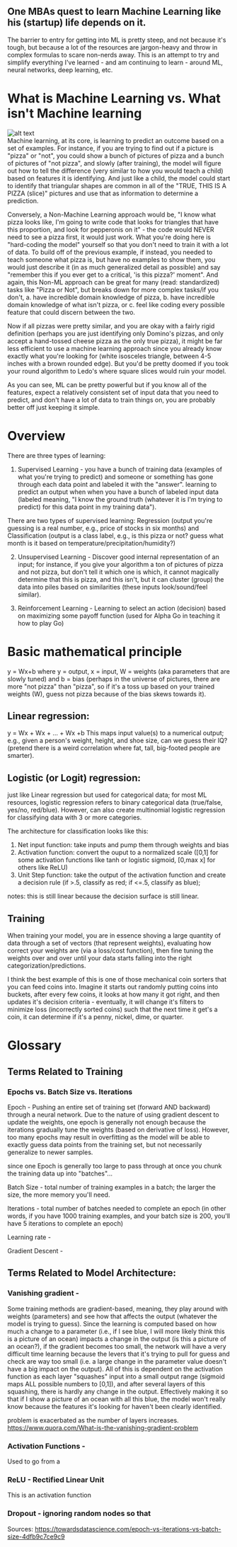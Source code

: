 ## One MBAs quest to learn Machine Learning like his (startup) life depends on it.
The barrier to entry for getting into ML is pretty steep, and not because it's tough, but because a lot of the resources are jargon-heavy and throw in complex formulas to scare non-nerds away. This is an attempt to try and simplify everything I've learned - and am continuing to learn - around ML, neural networks, deep learning, etc.

# What is Machine Learning vs. What isn't Machine learning
![alt text](https://imgs.xkcd.com/comics/machine_learning.png)  
Machine learning, at its core, is learning to predict an outcome based on a set of examples. For instance, if you are trying to find out if a picture is "pizza" or "not", you could show a bunch of pictures of pizza and a bunch of pictures of "not pizza", and slowly (after training), the model will figure out how to tell the difference (very similar to how you would teach a child) based on features it is identifying. And just like a child, the model could start to identify that triangular shapes are common in all of the "TRUE, THIS IS A PIZZA (slice)" pictures and use that as information to determine a prediction.

Conversely, a Non-Machine Learning approach would be, "I know what pizza looks like, I'm going to write code that looks for triangles that have this proportion, and look for pepperonis on it" - the code would NEVER need to see a pizza first, it would just work. What you're doing here is "hard-coding the model" yourself so that you don't need to train it with a lot of data. To build off of the previous example, if instead, you needed to teach someone what pizza is, but have no examples to show them, you would just describe it (in as much generalized detail as possible) and say "remember this if you ever get to a critical, 'is this pizza?' moment". And again, this Non-ML approach can be great for many (read: standardized) tasks like "Pizza or Not", but breaks down for more complex tasks/if you don't, a. have incredible domain knowledge of pizza, b. have incredible domain knowledge of what isn't pizza, or c. feel like coding every possible feature that could discern between the two.

Now if all pizzas were pretty similar, and you are okay with a fairly rigid definition (perhaps you are just identifying only Domino's pizzas, and only accept a hand-tossed cheese pizza as the only true pizza), it might be far less efficient to use a machine learning approach since you already know exactly what you're looking for (white isosceles triangle, between 4-5 inches with a brown rounded edge). But you'd be pretty doomed if you took your round algorithm to Ledo's where square slices would ruin your model.

As you can see, ML can be pretty powerful but if you know all of the features, expect a relatively consistent set of input data that you need to predict, and don't have a lot of data to train things on, you are probably better off just keeping it simple.

# Overview
There are three types of learning:
1. Supervised Learning - you have a bunch of training data (examples of what you're trying to predict) and someone or something has gone through each data point and labeled it with the "answer".
  learning to predict an output when when you have a bunch of labeled input data (labeled meaning, "I know the ground truth (whatever it is I'm trying to predict) for this data point in my training data").  

  There are two types of supervised learning: Regression (output you're guessing is a real number, e.g., price of stocks in six months) and Classification (output is a class label, e.g., is this pizza or not? guess what month is it based on temperature/precipitation/humidity?)

2. Unsupervised Learning - Discover good internal representation of an input; for instance, if you give your algorithm a ton of pictures of pizza and not pizza, but don't tell it which one is which, it cannot magically determine that this is pizza, and this isn't, but it can cluster (group) the data into piles based on similarities (these inputs look/sound/feel similar).  

3. Reinforcement Learning - Learning to select an action (decision) based on maximizing some payoff function (used for Alpha Go in teaching it how to play Go)


# Basic mathematical principle
y = Wx+b
where y = output, x = input, W = weights (aka parameters that are slowly tuned) and b = bias (perhaps in the universe of pictures, there are more "not pizza" than "pizza", so if it's a toss up based on your trained weights (W), guess not pizza because of the bias skews towards it).

## Linear regression:
y = Wx + Wx + ... + Wx +b
This maps input value(s) to a numerical output; e.g., given a person's weight, height, and shoe size, can we guess their IQ?
(pretend there is a weird correlation where fat, tall, big-footed people are smarter).

## Logistic (or Logit) regression:
just like Linear regression but used for categorical data;
for most ML resources, logistic regression refers to binary categorical data (true/false, yes/no, red/blue). However, can also create
multinomial logistic regression for classifying data with 3 or more categories.

The architecture for classification looks like this:
1. Net input function: take inputs and pump them through weights and bias
2. Activation function: convert the ouput to a normalized scale ([0,1] for some activation functions like tanh or logistic sigmoid, [0,max x] for others like ReLU)
3. Unit Step function: take the output of the activation function and create a decision rule (if >.5, classify as red; if <=.5, classify as blue);

notes: this is still linear because the decision surface is still linear.

## Training
When training your model, you are in essence shoving a large quantity of data through a set of vectors (that represent weights), evaluating how correct your weights are (via a loss/cost function), then fine tuning the weights over and over until your data starts falling into the right categorization/predictions.

I think the best example of this is one of those mechanical coin sorters that you can feed coins into. Imagine it starts out randomly putting coins into buckets, after every few coins, it looks at how many it got right, and then updates it's decision criteria - eventually, it will change it's filters to minimize loss (incorrectly sorted coins) such that the next time it get's a coin, it can determine if it's a penny, nickel, dime, or quarter.


# Glossary

## Terms Related to Training

### Epochs vs. Batch Size vs. Iterations
Epoch - Pushing an entire set of training set (forward AND backward) through a neural network. Due to the nature of using gradient descent to update the weights, one epoch is generally not enough because the iterations gradually tune the weights (based on derivative of loss). However, too many epochs may result in overfitting as the model will be able to exactly guess data points from the training set, but not necessarily generalize to newer samples.

since one Epoch is generally too large to pass through at once you chunk the training data up into "batches"...  

Batch Size - total number of training examples in a batch; the larger the size, the more memory you'll need.

Iterations - total number of batches needed to complete an epoch (in other words, if you have 1000 training examples, and your batch size is 200, you'll have 5 iterations to complete an epoch)

Learning rate -

Gradient Descent -

## Terms Related to Model Architecture:

### Vanishing gradient -
Some training methods are gradient-based, meaning, they play around with weights (parameters) and see how that affects the output (whatever the model is trying to guess). Since the learning is computed based on how much a change to a parameter (i.e., if I see blue, I will more likely think this is a picture of an ocean) impacts a change in the output (is this a picture of an ocean?), if the gradient becomes too small, the network will have a very difficult time learning because the levers that it's trying to pull for guess and check are way too small (i.e. a large change in the parameter value doesn't have a big impact on the output). All of this is dependent on the activation function as each layer "squashes" input into a small output range (sigmoid maps ALL possible numbers to [0,1]), and after several layers of this squashing, there is hardly any change in the output. Effectively making it so that if I show a picture of an ocean with all this blue, the model won't really know because the features it's looking for haven't been clearly identified.

problem is exacerbated as the number of layers increases.
https://www.quora.com/What-is-the-vanishing-gradient-problem


### Activation Functions -
Used to go from a

### ReLU - Rectified Linear Unit
This is an activation function


### Dropout - ignoring random nodes so that

Sources:
https://towardsdatascience.com/epoch-vs-iterations-vs-batch-size-4dfb9c7ce9c9

